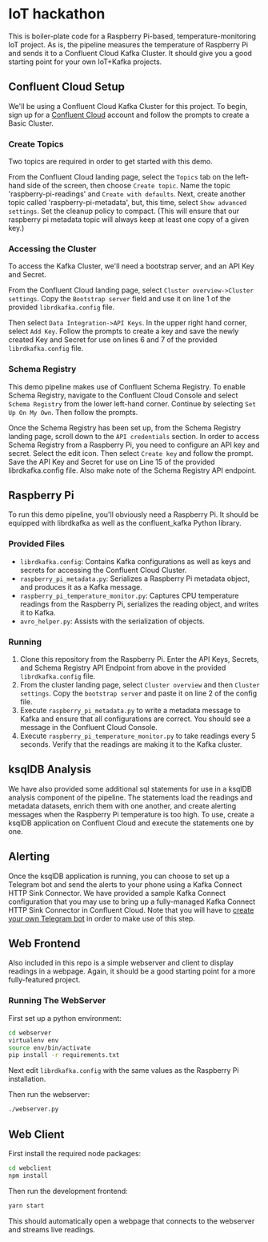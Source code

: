# IoT hackathon

This is boiler-plate code for a Raspberry Pi-based, temperature-monitoring IoT project. As is, the pipeline measures the temperature of Raspberry Pi and sends it to a Confluent Cloud Kafka Cluster. It should give you a good starting point for your own IoT+Kafka projects.

## Confluent Cloud Setup

We'll be using a Confluent Cloud Kafka Cluster for this project. To begin, sign up for a [Confluent Cloud](https://confluent.cloud) account and follow the prompts to create a Basic Cluster.

### Create Topics
Two topics are required in order to get started with this demo.

From the Confluent Cloud landing page, select the `Topics` tab on the left-hand side of the screen, then choose `Create topic`. Name the topic 'raspberry-pi-readings' and `Create with defaults`. Next, create another topic called 'raspberry-pi-metadata', but, this time, select `Show advanced settings`. Set the cleanup policy to compact. (This will ensure that our raspberry pi metadata topic will always keep at least one copy of a given key.)

### Accessing the Cluster
To access the Kafka Cluster, we'll need a bootstrap server, and an API Key and Secret.

From the Confluent Cloud landing page, select `Cluster overview->Cluster settings`. Copy the `Bootstrap server` field and use it on line 1 of the provided `librdkafka.config` file.

Then select `Data Integration->API Keys`. In the upper right hand corner, select `Add Key`. Follow the prompts to create a key and save the newly created Key and Secret for use on lines 6 and 7 of the provided `librdkafka.config` file.

### Schema Registry
This demo pipeline makes use of Confluent Schema Registry. To enable Schema Registry, navigate to the Confluent Cloud Console and select `Schema Registry` from the lower left-hand corner. Continue by selecting `Set Up On My Own`. Then follow the prompts.

Once the Schema Registry has been set up, from the Schema Registry landing page, scroll down to the `API credentials` section. In order to access Schema Registry from a Raspberry Pi, you need to configure an API key and secret. Select the edit icon. Then select `Create key` and follow the prompt. Save the API Key and Secret for use on Line 15 of the provided librdkafka.config file. Also make note of the Schema Registry API endpoint.

## Raspberry Pi
To run this demo pipeline, you'll obviously need a Raspberry Pi. It should be equipped with librdkafka as well as the confluent_kafka Python library.

### Provided Files

* `librdkafka.config`: Contains Kafka configurations as well as keys and secrets for accessing the Confluent Cloud Cluster.
* `raspberry_pi_metadata.py`: Serializes a Raspberry Pi metadata object, and produces it as a Kafka message.
* `raspberry_pi_temperature_monitor.py`: Captures CPU temperature readings from the Raspberry Pi, serializes the reading object, and writes it to Kafka.
* `avro_helper.py`: Assists with the serialization of objects.

### Running
1. Clone this repository from the Raspberry Pi. Enter the API Keys, Secrets, and Schema Registry API Endpoint from above in the provided `librdkafka.config` file.
2. From the cluster landing page, select `Cluster overview` and then `Cluster settings`. Copy the `bootstrap server` and paste it on line 2 of the config file.
3. Execute `raspberry_pi_metadata.py` to write a metadata message to Kafka and ensure that all configurations are correct. You should see a message in the Confluent Cloud Console.
4. Execute `raspberry_pi_temperature_monitor.py` to take readings every 5 seconds. Verify that the readings are making it to the Kafka cluster.

## ksqlDB Analysis
We have also provided some additional sql statements for use in a ksqlDB analysis component of the pipeline. The statements load the readings and metadata datasets, enrich them with one another, and create alerting messages when the Raspberry Pi temperature is too high. To use, create a ksqlDB application on Confluent Cloud and execute the statements one by one.

## Alerting
Once the ksqlDB application is running, you can choose to set up a Telegram bot and send the alerts to your phone using a Kafka Connect HTTP Sink Connector. We have provided a sample Kafka Connect configuration that you may use to bring up a fully-managed Kafka Connect HTTP Sink Connector in Confluent Cloud. Note that you will have to [create your own Telegram bot](https://core.telegram.org/bots/api) in order to make use of this step.

## Web Frontend

Also included in this repo is a simple webserver and client to display readings in a webpage. Again, it should be a good starting point for a more fully-featured project.

### Running The WebServer

First set up a python environment:

```sh
cd webserver
virtualenv env 
source env/bin/activate
pip install -r requirements.txt
```

Next edit `librdkafka.config` with the same values as the Raspberry Pi installation.

Then run the webserver:

```sh
./webserver.py
```

## Web Client

First install the required node packages:

```sh
cd webclient
npm install
```

Then run the development frontend:

```sh
yarn start
```

This should automatically open a webpage that connects to the webserver and streams live readings.

